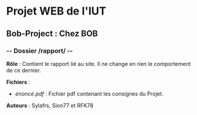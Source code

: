 # Projet WEB de l'IUT
## Bob-Project : Chez BOB
### -- Dossier /rapport/ --

**Rôle** : Contient le rapport lié au site.
Il ne change en rien le comportement de ce dernier.

**Fichiers** :

* *énoncé.pdf* : Fichier pdf contenant les consignes du Projet.

**Auteurs** :
Sylafrs, Sion77 et RFK78
